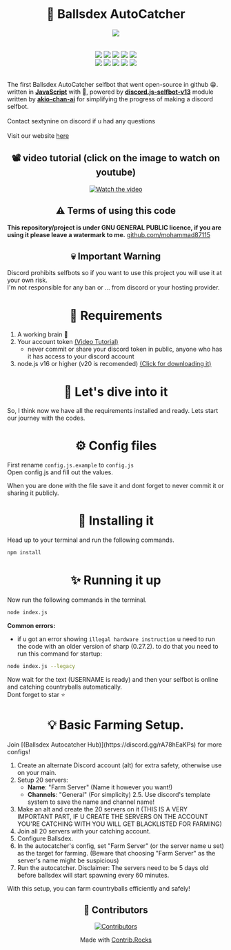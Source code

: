 <h1 align="center" >🎉 Ballsdex AutoCatcher</h1>
<div align="center">
  <img src="https://curefras.sirv.com/9263564.jpg" herf="https://autocatcher.xyz">
</div>
<br><br>
<div align="center">
  <a herf="https://www.javascript.com"><img src="https://img.shields.io/badge/javascript-%23323330.svg?style=for-the-badge&logo=javascript&logoColor=%23F7DF1E"></a>
  <a herf="https://nodejs.org"><img src="https://img.shields.io/badge/node.js-6DA55F?style=for-the-badge&logo=node.js&logoColor=white"></a>
  <a herf="https://www.npmjs.com"><img src="https://img.shields.io/badge/NPM-%23CB3837.svg?style=for-the-badge&logo=npm&logoColor=white"></a>
  <a herf="https://discord.com"><img src="https://img.shields.io/badge/Discord-%235865F2.svg?style=for-the-badge&logo=discord&logoColor=white"></a>
  <a herf="https://github.com/"><img src="https://img.shields.io/badge/github-%23121011.svg?style=for-the-badge&logo=github&logoColor=white"></a>
</div>
<div align="center">
  <a href="https://github.com/ballsdex-autocatcher/ballsdex-autocatcher/"><img src="https://img.shields.io/github/stars/ballsdex-autocatcher/autocatcher.svg?style=for-the-badge"></a>
  <a href="https://github.com/ballsdex-autocatcher/ballsdex-autocatcher/"><img src="https://img.shields.io/github/forks/ballsdex-autocatcher/autocatcher.svg?style=for-the-badge"></a>
  <a href="https://github.com/ballsdex-autocatcher/ballsdex-autocatcher/"><img src="https://img.shields.io/github/issues/ballsdex-autocatcher/autocatcher.svg?style=for-the-badge"></a>
  <a href="https://github.com/ballsdex-autocatcher/ballsdex-autocatcher/"><img src="https://img.shields.io/github/license/ballsdex-autocatcher/autocatcher.svg?style=for-the-badge"></a>
  <a href="https://github.com/ballsdex-autocatcher/ballsdex-autocatcher/releases/latest"><img src="https://img.shields.io/github/v/release/ballsdex-autocatcher/autocatcher.svg?style=for-the-badge"></a>
</div>
<br>


The first Ballsdex AutoCatcher selfbot that went open-source in github 😁. written in **[JavaScript](https://www.javascript.com)** with 💖, powered by **[discord.js-selfbot-v13](https://github.com/aiko-chan-ai/discord.js-selfbot-v13)** module written by **[akio-chan-ai](https://github.com/aiko-chan-ai/discord.js-selfbot-v13)** for simplifying the progress of making a discord selfbot.<br><br>Contact sextynine on discord if u had any questions<br><br>Visit our website [here](https://autocatcher.xyz)

<h2 align="center"> 📽️ video tutorial (click on the image to watch on youtube) </h2>
<div align="center">
  <a href="https://youtu.be/RlQTHTncw2Y">
    <img src="https://img.youtube.com/vi/RlQTHTncw2Y/0.jpg" alt="Watch the video" width="auto" height="auto">
  </a>
</div>


<h2 align="center" >⚠ Terms of using this code</h2>

**This repository/project is under GNU GENERAL PUBLIC licence, if you are using it please leave a watermark to me.** [github.com/mohammad87115](https://github.com/mohammad87115)

<h2 align="center">💀 Important Warning</h2>

Discord prohibits selfbots so if you want to use this project you will use it at your own risk.<br>
I'm not responsible for any ban or ... from discord or your hosting provider.
<h1 align="center" >💉 Requirements</h1>

1. A working brain 🧠
2. Your account token [(Video Tutorial)](https://youtu.be/pqW553a3_Tc?si=jZTkXeR21IJheGhY)
   - never commit or share your discord token in public, anyone who has it has access to your discord account
3. node.js v16 or higher (v20 is recomended) [(Click for downloading it)](https://nodejs.org)

<h1 align="center">🚀 Let's dive into it</h1>

So, I think now we have all the requirements installed and ready. Lets start our journey with the codes.

<h1 align="center">⚙ Config files</h1>

First rename `config.js.example` to `config.js`<br>
Open config.js and fill out the values.<br>

When you are done with the file save it and dont forget to never commit it or sharing it publicly.

<h1 align="center">💾 Installing it</h1>

Head up to your terminal and run the following commands.

```sh
npm install
```

<h1 align="center">✨ Running it up</h1>

Now run the following commands in the terminal.

```sh
node index.js
```
**Common errors:**
- if u got an error showing `illegal hardware instruction` u need to run the code with an older version of sharp (0.27.2). to do that you need to run this command for startup:
```sh
node index.js --legacy
```
Now wait for the text (USERNAME is ready) and then your selfbot is online and catching countryballs automatically.<br>
Dont forget to star ⭐

<h1 align="center">💡 Basic Farming Setup.</h1>
Join [(Ballsdex Autocatcher Hub)](https://discord.gg/rA78hEaKPs) for more configs!

1. Create an alternate Discord account (alt) for extra safety, otherwise use on your main.
2. Setup 20 servers:
   - **Name**: "Farm Server" (Name it however you want!)
   - **Channels**: "General" (For simplicity)
2.5. Use discord's template system to save the name and channel name!
3. Make an alt and create the 20 servers on it (THIS IS A VERY IMPORTANT PART, IF U CREATE THE SERVERS ON THE ACCOUNT YOU'RE CATCHING WITH YOU WILL GET BLACKLISTED FOR FARMING)
4. Join all 20 servers with your catching account.
5. Configure Ballsdex.
6. In the autocatcher's config, set "Farm Server" (or the server name u set) as the target for farming. (Beware that choosing "Farm Server" as the server's name might be suspicious)
7. Run the autocatcher.
Disclaimer: The servers need to be 5 days old before ballsdex will start spawning every 60 minutes.

With this setup, you can farm countryballs efficiently and safely!

<h2 align="center">🤝 Contributors</h2>
<p align="center"> 
  <a href="https://github.com/ballsdex-autocatcher/ballsdex-autocatcher/graphs/contributors">
    <img src="https://contrib.rocks/image?repo=ballsdex-autocatcher/ballsdex-autocatcher" alt="Contributors"/>
  </a>
</p>
<p align="center">
  Made with <a rel="" target="_blank" href="https://contrib.rocks">Contrib.Rocks</a>
</p>

